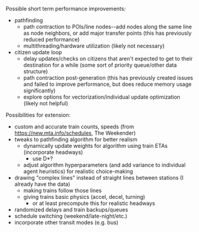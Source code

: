 Possible short term performance improvements:
- pathfinding
	- path contraction to POIs/line nodes--add nodes along the same line as node neighbors, or add major transfer points (this has previously reduced performance)
	- multithreading/hardware utilization (likely not necessary)
- citizen update loop
	- delay updates/checks on citizens that aren't expected to get to their destination for a while (some sort of priority queue/other data structure)
	- path contraction post-generation (this has previously created issues and failed to improve performance, but does reduce memory usage significantly)
	- explore options for vectorization/individual update optimization (likely not helpful)

Possibilities for extension:
- custom and accurate train counts, speeds (from https://new.mta.info/schedules, The Weekender)
- tweaks to pathfinding algorithm for better realism
	- dynamically update weights for algorithm using train ETAs (incorporate headways)
		- use D*?
	- adjust algorithm hyperparameters (and add variance to individual agent heuristics) for realistic choice-making
- drawing "complex lines" instead of straight lines between stations (I already have the data)
	- making trains follow those lines
	- giving trains basic physics (accel, decel, turning)
		- or at least precompute this for realistic headways
- randomized delays and train backups/queues
- schedule switching (weekend/late-night/etc.)
- incorporate other transit modes (e.g. bus)

